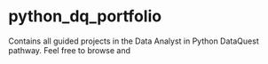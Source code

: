 # python_dq_portfolio
Contains all guided projects in the Data Analyst in Python DataQuest pathway. Feel free to browse and
